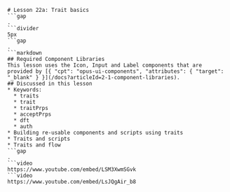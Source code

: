 ```mainHeading
# Lesson 22a: Trait basics
```gap
.
```divider
5px
```gap
.
```markdown
## Required Component Libraries
This lesson uses the Icon, Input and Label components that are provided by [{ "cpt": "opus-ui-components", "attributes": { "target": "_blank" } }](/docs?articleId=2-1-component-libraries).
## Discussed in this lesson
* Keywords:
  * traits
  * trait
  * traitPrps
  * acceptPrps
  * dft
  * auth
* Building re-usable components and scripts using traits
* Traits and scripts
* Traits and flow	
```gap
.
```video
https://www.youtube.com/embed/LSM3XwmSGvk
```video
https://www.youtube.com/embed/LsJQgAir_b8
